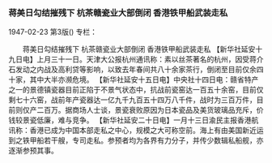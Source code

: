 ### 蒋美日勾结摧残下  杭茶赣瓷业大部倒闭  香港铁甲船武装走私

1947-02-23
第3版()
专栏：

　　蒋美日勾结摧残下
    杭茶赣瓷业大部倒闭
    香港铁甲船武装走私
    【新华社延安十九日电】上月三十一日。天津大公报杭州通讯称：素以丝茶著名的杭州，因受蒋介石发动之内战及高利贷等影响，以致去年春间共八十余家茶行，倒闭至目前仅余四十家，其中大半亦濒危境。
    【新华社延安十五日电】中央社十四日电：赣省特产之一的景德镇瓷器目前正陷于不景气状态中，抗战前瓷窑达一百五十余窑，目前仅剩七十六窑，战前年产瓷器达一亿九千九百五十四万八千件，战时为三百万件，目前则仅产二百万。据商场人士谈，景瓷衰败原因为日本瓷品及美货玻璃品充斥，价钱较景瓷低廉，难与竞争。
    【新华社延安二十日电】一月十三日渝民主报香港航讯称：香港已成为中国本部走私之中心，规模之大可称空前。海上有由美国新近运到之铁甲船若干艘，专司走私。参预者均为各界有力分子，并传少数辑私船舰，亦逐渐参预其事。
